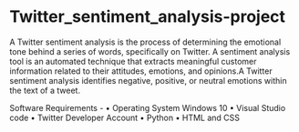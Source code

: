 # Twitter_sentiment_analysis-project
A Twitter sentiment analysis is the process of determining the emotional tone behind a series of words, specifically on Twitter. A sentiment analysis tool is an automated technique that extracts meaningful customer information related to their attitudes, emotions, and opinions.A Twitter sentiment analysis identifies negative, positive, or neutral emotions within the text of a tweet.




Software Requirements -
• Operating System Windows 10
• Visual Studio code
• Twitter Developer Account
• Python
• HTML and CSS
